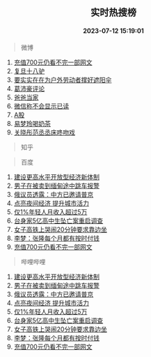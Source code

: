 <div align="center"><h2>实时热搜榜</h2><h4>2023-07-12 15:19:01</h4></div>

> 微博  

1. [充值700元仍看不完一部网文](https://s.weibo.com/weibo?q=%23%E5%85%85%E5%80%BC700%E5%85%83%E4%BB%8D%E7%9C%8B%E4%B8%8D%E5%AE%8C%E4%B8%80%E9%83%A8%E7%BD%91%E6%96%87%23&t=31&band_rank=1&Refer=top)<br />
2. [复旦十八驴](https://s.weibo.com/weibo?q=%E5%A4%8D%E6%97%A6%E5%8D%81%E5%85%AB%E9%A9%B4&t=31&band_rank=2&Refer=top)<br />
3. [要实实在在为户外劳动者撑好遮阳伞](https://s.weibo.com/weibo?q=%23%E8%A6%81%E5%AE%9E%E5%AE%9E%E5%9C%A8%E5%9C%A8%E4%B8%BA%E6%88%B7%E5%A4%96%E5%8A%B3%E5%8A%A8%E8%80%85%E6%92%91%E5%A5%BD%E9%81%AE%E9%98%B3%E4%BC%9E%23&t=31&band_rank=3&Refer=top)<br />
4. [葛沛豪评论](https://s.weibo.com/weibo?q=%E8%91%9B%E6%B2%9B%E8%B1%AA%E8%AF%84%E8%AE%BA&t=31&band_rank=4&Refer=top)<br />
5. [爸爸当家](https://s.weibo.com/weibo?q=%E7%88%B8%E7%88%B8%E5%BD%93%E5%AE%B6&t=31&band_rank=5&Refer=top)<br />
6. [微信称不会显示已读](https://s.weibo.com/weibo?q=%23%E5%BE%AE%E4%BF%A1%E7%A7%B0%E4%B8%8D%E4%BC%9A%E6%98%BE%E7%A4%BA%E5%B7%B2%E8%AF%BB%23&t=31&band_rank=6&Refer=top)<br />
7. [A股](https://s.weibo.com/weibo?q=A%E8%82%A1&t=31&band_rank=7&Refer=top)<br />
8. [易梦玲喝奶茶](https://s.weibo.com/weibo?q=%23%E6%98%93%E6%A2%A6%E7%8E%B2%E5%96%9D%E5%A5%B6%E8%8C%B6%23&t=31&band_rank=8&Refer=top)<br />
9. [关晓彤范丞丞床咚吻戏](https://s.weibo.com/weibo?q=%23%E5%85%B3%E6%99%93%E5%BD%A4%E8%8C%83%E4%B8%9E%E4%B8%9E%E5%BA%8A%E5%92%9A%E5%90%BB%E6%88%8F%23&t=31&band_rank=9&Refer=top)<br />

> 知乎  


> 百度  

1. [建设更高水平开放型经济新体制](https://www.baidu.com/s?wd=%E5%BB%BA%E8%AE%BE%E6%9B%B4%E9%AB%98%E6%B0%B4%E5%B9%B3%E5%BC%80%E6%94%BE%E5%9E%8B%E7%BB%8F%E6%B5%8E%E6%96%B0%E4%BD%93%E5%88%B6&sa=fyb_news&rsv_dl=fyb_news)<br />
2. [男子在被卖到缅甸途中跳车报警](https://www.baidu.com/s?wd=%E7%94%B7%E5%AD%90%E5%9C%A8%E8%A2%AB%E5%8D%96%E5%88%B0%E7%BC%85%E7%94%B8%E9%80%94%E4%B8%AD%E8%B7%B3%E8%BD%A6%E6%8A%A5%E8%AD%A6&sa=fyb_news&rsv_dl=fyb_news)<br />
3. [俄议员透露：中方已邀请普京](https://www.baidu.com/s?wd=%E4%BF%84%E8%AE%AE%E5%91%98%E9%80%8F%E9%9C%B2%EF%BC%9A%E4%B8%AD%E6%96%B9%E5%B7%B2%E9%82%80%E8%AF%B7%E6%99%AE%E4%BA%AC&sa=fyb_news&rsv_dl=fyb_news)<br />
4. [点亮夜间经济 提升城市活力](https://www.baidu.com/s?wd=%E7%82%B9%E4%BA%AE%E5%A4%9C%E9%97%B4%E7%BB%8F%E6%B5%8E+%E6%8F%90%E5%8D%87%E5%9F%8E%E5%B8%82%E6%B4%BB%E5%8A%9B&sa=fyb_news&rsv_dl=fyb_news)<br />
5. [仅1%年轻人月收入超过5万](https://www.baidu.com/s?wd=%E4%BB%851%25%E5%B9%B4%E8%BD%BB%E4%BA%BA%E6%9C%88%E6%94%B6%E5%85%A5%E8%B6%85%E8%BF%875%E4%B8%87&sa=fyb_news&rsv_dl=fyb_news)<br />
6. [台身家5亿高中生坠亡案重启调查](https://www.baidu.com/s?wd=%E5%8F%B0%E8%BA%AB%E5%AE%B65%E4%BA%BF%E9%AB%98%E4%B8%AD%E7%94%9F%E5%9D%A0%E4%BA%A1%E6%A1%88%E9%87%8D%E5%90%AF%E8%B0%83%E6%9F%A5&sa=fyb_news&rsv_dl=fyb_news)<br />
7. [女子高铁上哭闹20分钟要求靠边坐](https://www.baidu.com/s?wd=%E5%A5%B3%E5%AD%90%E9%AB%98%E9%93%81%E4%B8%8A%E5%93%AD%E9%97%B920%E5%88%86%E9%92%9F%E8%A6%81%E6%B1%82%E9%9D%A0%E8%BE%B9%E5%9D%90&sa=fyb_news&rsv_dl=fyb_news)<br />
8. [李梦：张隆每个月都有按时付钱](https://www.baidu.com/s?wd=%E6%9D%8E%E6%A2%A6%EF%BC%9A%E5%BC%A0%E9%9A%86%E6%AF%8F%E4%B8%AA%E6%9C%88%E9%83%BD%E6%9C%89%E6%8C%89%E6%97%B6%E4%BB%98%E9%92%B1&sa=fyb_news&rsv_dl=fyb_news)<br />
9. [充值700元仍看不完一部网文](https://www.baidu.com/s?wd=%E5%85%85%E5%80%BC700%E5%85%83%E4%BB%8D%E7%9C%8B%E4%B8%8D%E5%AE%8C%E4%B8%80%E9%83%A8%E7%BD%91%E6%96%87&sa=fyb_news&rsv_dl=fyb_news)<br />

> 哔哩哔哩  

1. [建设更高水平开放型经济新体制](https://www.baidu.com/s?wd=%E5%BB%BA%E8%AE%BE%E6%9B%B4%E9%AB%98%E6%B0%B4%E5%B9%B3%E5%BC%80%E6%94%BE%E5%9E%8B%E7%BB%8F%E6%B5%8E%E6%96%B0%E4%BD%93%E5%88%B6&sa=fyb_news&rsv_dl=fyb_news)<br />
2. [男子在被卖到缅甸途中跳车报警](https://www.baidu.com/s?wd=%E7%94%B7%E5%AD%90%E5%9C%A8%E8%A2%AB%E5%8D%96%E5%88%B0%E7%BC%85%E7%94%B8%E9%80%94%E4%B8%AD%E8%B7%B3%E8%BD%A6%E6%8A%A5%E8%AD%A6&sa=fyb_news&rsv_dl=fyb_news)<br />
3. [俄议员透露：中方已邀请普京](https://www.baidu.com/s?wd=%E4%BF%84%E8%AE%AE%E5%91%98%E9%80%8F%E9%9C%B2%EF%BC%9A%E4%B8%AD%E6%96%B9%E5%B7%B2%E9%82%80%E8%AF%B7%E6%99%AE%E4%BA%AC&sa=fyb_news&rsv_dl=fyb_news)<br />
4. [点亮夜间经济 提升城市活力](https://www.baidu.com/s?wd=%E7%82%B9%E4%BA%AE%E5%A4%9C%E9%97%B4%E7%BB%8F%E6%B5%8E+%E6%8F%90%E5%8D%87%E5%9F%8E%E5%B8%82%E6%B4%BB%E5%8A%9B&sa=fyb_news&rsv_dl=fyb_news)<br />
5. [仅1%年轻人月收入超过5万](https://www.baidu.com/s?wd=%E4%BB%851%25%E5%B9%B4%E8%BD%BB%E4%BA%BA%E6%9C%88%E6%94%B6%E5%85%A5%E8%B6%85%E8%BF%875%E4%B8%87&sa=fyb_news&rsv_dl=fyb_news)<br />
6. [台身家5亿高中生坠亡案重启调查](https://www.baidu.com/s?wd=%E5%8F%B0%E8%BA%AB%E5%AE%B65%E4%BA%BF%E9%AB%98%E4%B8%AD%E7%94%9F%E5%9D%A0%E4%BA%A1%E6%A1%88%E9%87%8D%E5%90%AF%E8%B0%83%E6%9F%A5&sa=fyb_news&rsv_dl=fyb_news)<br />
7. [女子高铁上哭闹20分钟要求靠边坐](https://www.baidu.com/s?wd=%E5%A5%B3%E5%AD%90%E9%AB%98%E9%93%81%E4%B8%8A%E5%93%AD%E9%97%B920%E5%88%86%E9%92%9F%E8%A6%81%E6%B1%82%E9%9D%A0%E8%BE%B9%E5%9D%90&sa=fyb_news&rsv_dl=fyb_news)<br />
8. [李梦：张隆每个月都有按时付钱](https://www.baidu.com/s?wd=%E6%9D%8E%E6%A2%A6%EF%BC%9A%E5%BC%A0%E9%9A%86%E6%AF%8F%E4%B8%AA%E6%9C%88%E9%83%BD%E6%9C%89%E6%8C%89%E6%97%B6%E4%BB%98%E9%92%B1&sa=fyb_news&rsv_dl=fyb_news)<br />
9. [充值700元仍看不完一部网文](https://www.baidu.com/s?wd=%E5%85%85%E5%80%BC700%E5%85%83%E4%BB%8D%E7%9C%8B%E4%B8%8D%E5%AE%8C%E4%B8%80%E9%83%A8%E7%BD%91%E6%96%87&sa=fyb_news&rsv_dl=fyb_news)<br />
